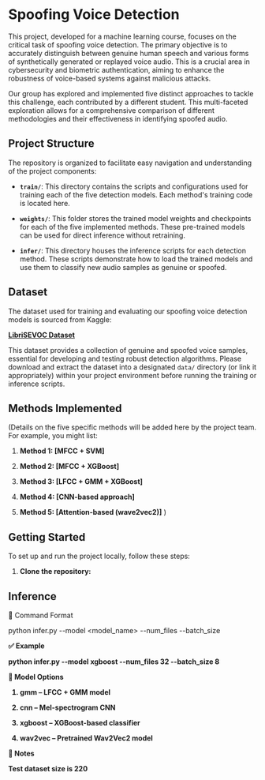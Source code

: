 # Spoofing Voice Detection

This project, developed for a machine learning course, focuses on the critical task of spoofing voice detection. The primary objective is to accurately distinguish between genuine human speech and various forms of synthetically generated or replayed voice audio. This is a crucial area in cybersecurity and biometric authentication, aiming to enhance the robustness of voice-based systems against malicious attacks.

Our group has explored and implemented five distinct approaches to tackle this challenge, each contributed by a different student. This multi-faceted exploration allows for a comprehensive comparison of different methodologies and their effectiveness in identifying spoofed audio.

## Project Structure

The repository is organized to facilitate easy navigation and understanding of the project components:

* **`train/`**: This directory contains the scripts and configurations used for training each of the five detection models. Each method's training code is located here.

* **`weights/`**: This folder stores the trained model weights and checkpoints for each of the five implemented methods. These pre-trained models can be used for direct inference without retraining.

* **`infer/`**: This directory houses the inference scripts for each detection method. These scripts demonstrate how to load the trained models and use them to classify new audio samples as genuine or spoofed.

## Dataset

The dataset used for training and evaluating our spoofing voice detection models is sourced from Kaggle:

[**LibriSEVOC Dataset**](https://www.kaggle.com/datasets/trinhhaphuong/librisevoc)

This dataset provides a collection of genuine and spoofed voice samples, essential for developing and testing robust detection algorithms. Please download and extract the dataset into a designated `data/` directory (or link it appropriately) within your project environment before running the training or inference scripts.

## Methods Implemented

(Details on the five specific methods will be added here by the project team. For example, you might list:

1. **Method 1: [MFCC + SVM]**

2. **Method 2: [MFCC + XGBoost]**

3. **Method 3: [LFCC + GMM + XGBoost]**

4. **Method 4: [CNN-based approach]**

5. **Method 5: [Attention-based (wave2vec2)]**
   )

## Getting Started

To set up and run the project locally, follow these steps:

1. **Clone the repository:**


## Inference

🔧 Command Format

python infer.py --model <model_name> --num_files <N> --batch_size <B>

✅ Example

python infer.py --model xgboost --num_files 32 --batch_size 8

🧠 Model Options

1. gmm – LFCC + GMM model

2. cnn – Mel-spectrogram CNN

3. xgboost – XGBoost-based classifier

4. wav2vec – Pretrained Wav2Vec2 model

📌 Notes

Test dataset size is 220
